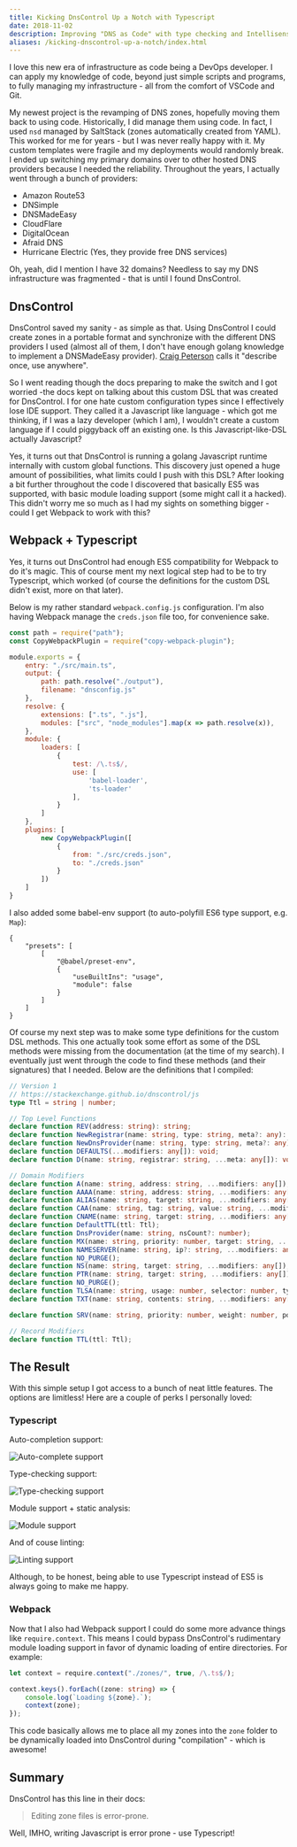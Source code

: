 ```yaml
---
title: Kicking DnsControl Up a Notch with Typescript
date: 2018-11-02
description: Improving "DNS as Code" with type checking and Intellisense
aliases: /kicking-dnscontrol-up-a-notch/index.html
---
```


I love this new era of infrastructure as code being a DevOps developer. I can apply my knowledge of code, beyond just simple scripts and programs, to fully managing my infrastructure - all from the comfort of VSCode and Git.

My newest project is the revamping of DNS zones, hopefully moving them back to using code. Historically, I did manage them using code. In fact, I used `nsd` managed by SaltStack (zones automatically created from YAML). This worked for me for years - but I was never really happy with it. My custom templates were fragile and my deployments would randomly break. I ended up switching my primary domains over to other hosted DNS providers because I needed the reliability. Throughout the years, I actually went through a bunch of providers:

- Amazon Route53
- DNSimple
- DNSMadeEasy
- CloudFlare
- DigitalOcean
- Afraid DNS
- Hurricane Electric (Yes, they provide free DNS services)

Oh, yeah, did I mention I have 32 domains? Needless to say my DNS infrastructure was fragmented - that is until I found DnsControl.

## DnsControl

DnsControl saved my sanity - as simple as that. Using DnsControl I could create zones in a portable format and synchronize with the different DNS providers I used (almost all of them, I don't have enough golang knowledge to implement a DNSMadeEasy provider). [Craig Peterson](https://blog.serverfault.com/2017/04/11/introducing-dnscontrol-dns-as-code-has-arrived/) calls it "describe once, use anywhere".

So I went reading though the docs preparing to make the switch and I got worried -the docs kept on talking about this custom DSL that was created for DnsControl. I for one hate custom configuration types since I effectively lose IDE support. They called it a Javascript like language - which got me thinking, if I was a lazy developer (which I am), I wouldn't create a custom language if I could piggyback off an existing one. Is this Javascript-like-DSL actually Javascript?

Yes, it turns out that DnsControl is running a golang Javascript runtime internally with custom global functions. This discovery just opened a huge amount of possibilities, what limits could I push with this DSL? After looking a bit further throughout the code I discovered that basically ES5 was supported, with basic module loading support (some might call it a hacked). This didn't worry me so much as I had my sights on something bigger - could I get Webpack to work with this?

## Webpack + Typescript

Yes, it turns out DnsControl had enough ES5 compatibility for Webpack to do it's magic. This of course ment my next logical step had to be to try Typescript, which worked (of course the definitions for the custom DSL didn't exist, more on that later).

Below is my rather standard `webpack.config.js` configuration. I'm also having Webpack manage the `creds.json` file too, for convenience sake.

```file-webpack.config.js
const path = require("path");
const CopyWebpackPlugin = require("copy-webpack-plugin");

module.exports = {
    entry: "./src/main.ts",
    output: {
        path: path.resolve("./output"),
        filename: "dnsconfig.js"
    },
    resolve: {
        extensions: [".ts", ".js"],
        modules: ["src", "node_modules"].map(x => path.resolve(x)),
    },
    module: {
        loaders: [
            {
                test: /\.ts$/,
                use: [
                    'babel-loader',
                    'ts-loader'
                ],
            }
        ]
    },
    plugins: [
        new CopyWebpackPlugin([
            {
                from: "./src/creds.json",
                to: "./creds.json"
            }
        ])
    ]
}
```

I also added some babel-env support (to auto-polyfill ES6 type support, e.g. `Map`):

```file-.babelrc
{
    "presets": [
        [
            "@babel/preset-env",
            {
                "useBuiltIns": "usage",
                "module": false
            }
        ]
    ]
}
```

Of course my next step was to make some type definitions for the custom DSL methods. This one actually took some effort as some of the DSL methods were missing from the documentation (at the time of my search). I eventually just went through the code to find these methods (and their signatures) that I needed. Below are the definitions that I compiled:

```file-global.d.ts
// Version 1
// https://stackexchange.github.io/dnscontrol/js
type Ttl = string | number;

// Top Level Functions
declare function REV(address: string): string;
declare function NewRegistrar(name: string, type: string, meta?: any): string;
declare function NewDnsProvider(name: string, type: string, meta?: any): string;
declare function DEFAULTS(...modifiers: any[]): void;
declare function D(name: string, registrar: string, ...meta: any[]): void;

// Domain Modifiers
declare function A(name: string, address: string, ...modifiers: any[]);
declare function AAAA(name: string, address: string, ...modifiers: any[]);
declare function ALIAS(name: string, target: string, ...modifiers: any[]);
declare function CAA(name: string, tag: string, value: string, ...modifiers: any[]);
declare function CNAME(name: string, target: string, ...modifiers: any[]);
declare function DefaultTTL(ttl: Ttl);
declare function DnsProvider(name: string, nsCount?: number);
declare function MX(name: string, priority: number, target: string, ...modifiers: any[]);
declare function NAMESERVER(name: string, ip?: string, ...modifiers: any[]);
declare function NO_PURGE();
declare function NS(name: string, target: string, ...modifiers: any[]);
declare function PTR(name: string, target: string, ...modifiers: any[]);
declare function NO_PURGE();
declare function TLSA(name: string, usage: number, selector: number, type: number, certificate: string, ...modifiers: any[]);
declare function TXT(name: string, contents: string, ...modifiers: any[]);

declare function SRV(name: string, priority: number, weight: number, port: number, target: string, ...modifiers: any[]);

// Record Modifiers
declare function TTL(ttl: Ttl);
```

## The Result

With this simple setup I got access to a bunch of neat little features. The options are limitless! Here are a couple of perks I personally loved:

### Typescript

Auto-completion support:

![Auto-complete support](/posts/archive/content/images/2018/dnscontrol-auto-complete.png)

Type-checking support:

![Type-checking support](/posts/archive/content/images/2018/dnscontrol-type-checking.png)

Module support + static analysis:

![Module support](/posts/archive/content/images/2018/dnscontrol-module-support.png)

And of couse linting:

![Linting support](/posts/archive/content/images/2018/dnscontrol-linting.png)

Although, to be honest, being able to use Typescript instead of ES5 is always going to make me happy.

### Webpack

Now that I also had Webpack support I could do some more advance things like `require.context`. This means I could bypass DnsControl's rudimentary module loading support in favor of dynamic loading of entire directories. For example:

```file-main.ts
let context = require.context("./zones/", true, /\.ts$/);

context.keys().forEach((zone: string) => {
    console.log(`Loading ${zone}.`);
    context(zone);
});
```

This code basically allows me to place all my zones into the `zone` folder to be dynamically loaded into DnsControl during "compilation" - which is awesome!

## Summary

DnsControl has this line in their docs:

> Editing zone files is error-prone.

Well, IMHO, writing Javascript is error prone - use Typescript!

